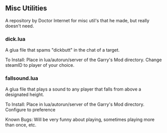 ## Misc Utilities ##
A repository by Doctor Internet for misc util's that he made, but really doesn't need.

### dick.lua ###
A glua file that spams "dickbutt" in the chat of a target.

To Install: Place in lua/autorun/server of the Garry's Mod directory. Change steamID to player of your choice.

### fallsound.lua ###
A glua file that plays a sound to any player that falls from above a designated height.

To Install: Place in lua/autorun/server of the Garry's Mod directory. Configure to preference

Known Bugs: Will be very funny about playing, sometimes playing more than once, etc.